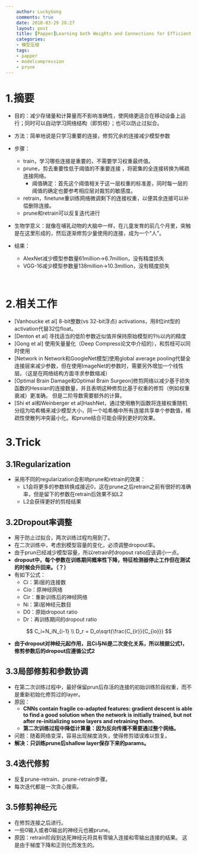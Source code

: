 ```yaml
---
    author: LuckyGong
    comments: true
    date: 2018-03-29 20:27
    layout: post
    title: [Papper]Learning both Weights and Connections for Efficient
    categories:
    - 模型压缩
    tags:
    - papper
    - modelcompression
    - prune
---
```




# 1.摘要

- 目的：减少存储量和计算量而不影响准确性，使网络更适合在移动设备上运行；同时可以自动学习网络结构（即剪枝）；也可以防止过拟合。

- 方法：简单地说是只学习重要的连接，修剪冗余的连接减少模型参数

- 步骤：

  - train，学习哪些连接是重要的，不需要学习权重最终值。
  - prune，剪去重要性低于阈值的不重要连接 ，将密集的全连接转换为稀疏连接网络。
    - 阈值确定：首先这个阈值相关于这一层权重的标准差，同时每一层的阈值的确定也要参考相应层对裁剪的敏感度。
  - retrain，finetune重训练网络微调剩下的连接权重，以便其余连接可以补偿删除连接。
  - prune和retrain可以反复迭代进行

- 生物学意义：就像在哺乳动物的大脑中一样，在儿童发育的前几个月里，突触是在这里形成的，然后逐渐修剪少量使用的连接，成为一个“人”。

- 结果：

  - AlexNet减少模型参数量61million->6.7million，没有精度损失 
  - VGG-16减少模型参数量138million->10.3million，没有精度损失

  ​

# 2.相关工作

- [Vanhoucke et al] 8-bit整数(vs 32-bit浮点) activations，用8位int型的activation代替32位float。
- [Denton et al] 寻找适当的低阶参数近似值并保持原始模型的1％以内的精度
- [Gong et al] 使用矢量量化（Deep Compress论文中介绍的），和剪枝可以同时使用
- [Network in Network和GoogleNet模型]使用global average pooling代替全连接层来减少参数，但在使用ImageNet的参数时，需要另外增加一个线性层。（这是在网络结构方面寻求参数缩减）
- [Optimal Brain Damage和Optimal Brain Surgeon]修剪网络以减少基于损失函数的Hessian的连接数量，并且表明这种修剪比基于权重的修剪（例如权重衰减）更准确。 但是二阶导数需要额外的计算。
- [Shi et al和Weinberger et al]HashNet，通过使用散列函数将连接权重随机分组为哈希桶来减少模型大小，同一个哈希桶中所有连接共享单个参数值，稀疏性使散列冲突最小化。和prune结合可能会得到更好的效果。

# 3.Trick

## 3.1Regularization

- 采用不同的regularization会影响prune和retrain的效果：
  - L1会将更多的参数转换成接近0，这在prune之后retrain之前有很好的准确率，但是留下的参数在retrain后效果不如L2
  - L2会获得更好的剪枝结果

## 3.2Dropout率调整

- 用于防止过拟合，两次训练过程均用到了。
- 在二次训练中，考虑到模型容量的变化，必须调整dropout率。
- 由于prun已经减少模型容量，所以retrain时dropout ratio应该调小一点。
- **dropout中，每个参数在训练期间概率性下降，特征检测器停止工作但在测试的时候会升回来。（？）**
- 有如下公式：
  - Ci：第i层的连接数
  - Cio：原神经网络
  - Cir：重新训练后的神经网络
  - Ni：第i层神经元数目
  - D0：原始dropout ratio
  - Dr：再训练期间的dropout ratio

$$
C_i=N_iN_{i-1} \\
D_r = D_o\sqrt{\frac{C_{ir}}{C_{io}}}
$$

- **由于dropout对神经元起作用，且Ci与Ni是二次变化关系，所以根据公式1，修剪参数后的dropout应遵循公式2**

## 3.3局部修剪和参数协调

- 在第二次训练过程中，最好保留prun后存活的连接的初始训练阶段权重，而不是重新初始化修剪过的layer。
- 原因：
  - **CNNs contain fragile co-adapted features: gradient descent is able to find a good solution when the network is initially trained, but not after re-initializing some layers and retraining them.**
  - **第二次训练过程中降低计算量：因为反向传播不需要通过整个网络。**
- 问题：随着网络变深，容易出现梯度消失，使得修剪错误难以恢复。
- **解决：只训练prune后shallow layer保存下来的params。**

## 3.4迭代修剪

- 反复prune-retrain、prune-retrain步骤。
- 每次迭代都是一次贪心搜索。

## 3.5修剪神经元

- 在修剪连接之后进行。
- 一些0输入或者0输出的神经元也被prune。
- 原因：retrain阶段到达死神经元将具有零输入连接和零输出连接的结果。 这是由于梯度下降和正则化而发生的。